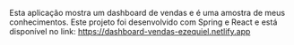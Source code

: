 Esta aplicação mostra um dashboard de vendas e é uma amostra de meus conhecimentos. Este projeto foi desenvolvido com Spring e React e está disponível no link: https://dashboard-vendas-ezequiel.netlify.app

